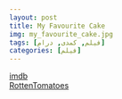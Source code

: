 ```yaml
---
layout: post
title: My Favourite Cake
img: my_favourite_cake.jpg
tags: [فیلم, کمدی, درام]
categories: [فیلم]
---
```


[imdb](https://www.imdb.com/title/tt31015278/reference/)  
[RottenTomatoes](https://www.rottentomatoes.com/m/my_favourite_cake)
